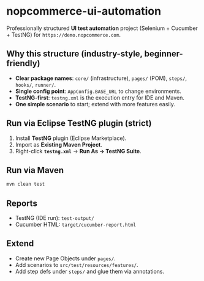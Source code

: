 # nopcommerce-ui-automation

Professionally structured **UI test automation** project (Selenium + Cucumber + TestNG) for `https://demo.nopcommerce.com`.

## Why this structure (industry-style, beginner-friendly)
- **Clear package names**: `core/` (infrastructure), `pages/` (POM), `steps/`, `hooks/`, `runner/`.
- **Single config point**: `AppConfig.BASE_URL` to change environments.
- **TestNG-first**: `testng.xml` is the execution entry for IDE and Maven.
- **One simple scenario** to start; extend with more features easily.

## Run via Eclipse TestNG plugin (strict)
1. Install **TestNG** plugin (Eclipse Marketplace).
2. Import as **Existing Maven Project**.
3. Right-click **`testng.xml`** → **Run As → TestNG Suite**.

## Run via Maven
```bash
mvn clean test
```

## Reports
- TestNG (IDE run): `test-output/`
- Cucumber HTML: `target/cucumber-report.html`

## Extend
- Create new Page Objects under `pages/`.
- Add scenarios to `src/test/resources/features/`.
- Add step defs under `steps/` and glue them via annotations.

